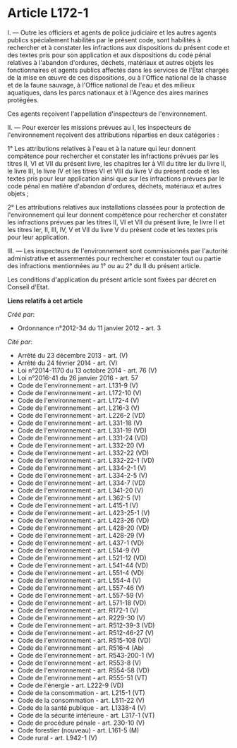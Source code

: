 # Article L172-1

I. ― Outre les officiers et agents de police judiciaire et les autres agents publics spécialement habilités par le présent
code, sont habilités à rechercher et à constater les infractions aux dispositions du présent code et des textes pris pour son
application et aux dispositions du code pénal relatives à l'abandon d'ordures, déchets, matériaux et autres objets les
fonctionnaires et agents publics affectés dans les services de l'Etat chargés de la mise en œuvre de ces dispositions, ou à
l'Office national de la chasse et de la faune sauvage, à l'Office national de l'eau et des milieux aquatiques, dans les parcs
nationaux et à l'Agence des aires marines protégées. 

Ces agents reçoivent l'appellation d'inspecteurs de l'environnement. 

II. ― Pour exercer les missions prévues au I, les inspecteurs de l'environnement reçoivent des attributions réparties en deux
catégories : 

1° Les attributions relatives à l'eau et à la nature qui leur donnent compétence pour rechercher et constater les infractions
prévues par les titres II, VI et VII du présent livre, les chapitres Ier à VII du titre Ier du livre II, le livre III, le
livre IV et les titres VI et VIII du livre V du présent code et les textes pris pour leur application ainsi que sur les
infractions prévues par le code pénal en matière d'abandon d'ordures, déchets, matériaux et autres objets ; 

2° Les attributions relatives aux installations classées pour la protection de l'environnement qui leur donnent compétence
pour rechercher et constater les infractions prévues par les titres II, VI et VII du présent livre, le livre II et les titres
Ier, II, III, IV, V et VII du livre V du présent code et les textes pris pour leur application. 

III. ― Les inspecteurs de l'environnement sont commissionnés par l'autorité administrative et assermentés pour rechercher et
constater tout ou partie des infractions mentionnées au 1° ou au 2° du II du présent article. 

Les conditions d'application du présent article sont fixées par décret en Conseil d'Etat.

**Liens relatifs à cet article**

_Créé par_:

  - Ordonnance n°2012-34 du 11 janvier 2012 - art. 3

_Cité par_:

  - Arrêté du 23 décembre 2013 - art. (V)
  - Arrêté du 24 février 2014 - art. (V)
  - Loi n°2014-1170 du 13 octobre 2014 - art. 76 (V)
  - Loi n°2016-41 du 26 janvier 2016 - art. 57
  - Code de l'environnement - art. L131-9 (V)
  - Code de l'environnement - art. L172-10 (V)
  - Code de l'environnement - art. L172-4 (V)
  - Code de l'environnement - art. L216-3 (V)
  - Code de l'environnement - art. L226-2 (VD)
  - Code de l'environnement - art. L331-18 (V)
  - Code de l'environnement - art. L331-19 (VD)
  - Code de l'environnement - art. L331-24 (VD)
  - Code de l'environnement - art. L332-20 (V)
  - Code de l'environnement - art. L332-22 (VD)
  - Code de l'environnement - art. L332-22-1 (VD)
  - Code de l'environnement - art. L334-2-1 (V)
  - Code de l'environnement - art. L334-2-5 (V)
  - Code de l'environnement - art. L334-7 (VD)
  - Code de l'environnement - art. L341-20 (V)
  - Code de l'environnement - art. L362-5 (V)
  - Code de l'environnement - art. L415-1 (V)
  - Code de l'environnement - art. L423-25-1 (V)
  - Code de l'environnement - art. L423-26 (VD)
  - Code de l'environnement - art. L428-20 (VD)
  - Code de l'environnement - art. L428-29 (V)
  - Code de l'environnement - art. L437-1 (VD)
  - Code de l'environnement - art. L514-9 (V)
  - Code de l'environnement - art. L521-12 (VD)
  - Code de l'environnement - art. L541-44 (VD)
  - Code de l'environnement - art. L551-4 (VD)
  - Code de l'environnement - art. L554-4 (V)
  - Code de l'environnement - art. L557-46 (V)
  - Code de l'environnement - art. L557-59 (V)
  - Code de l'environnement - art. L571-18 (VD)
  - Code de l'environnement - art. R172-1 (V)
  - Code de l'environnement - art. R229-30 (V)
  - Code de l'environnement - art. R512-39-3 (VD)
  - Code de l'environnement - art. R512-46-27 (V)
  - Code de l'environnement - art. R515-108 (VD)
  - Code de l'environnement - art. R516-4 (Ab)
  - Code de l'environnement - art. R543-200-1 (V)
  - Code de l'environnement - art. R553-8 (V)
  - Code de l'environnement - art. R554-58 (VD)
  - Code de l'environnement - art. R555-51 (VT)
  - Code de l'énergie - art. L222-9 (VD)
  - Code de la consommation - art. L215-1 (VT)
  - Code de la consommation - art. L511-22 (V)
  - Code de la santé publique - art. L1338-4 (V)
  - Code de la sécurité intérieure - art. L317-1 (VT)
  - Code de procédure pénale - art. 230-10 (V)
  - Code forestier (nouveau) - art. L161-5 (M)
  - Code rural - art. L942-1 (V)
